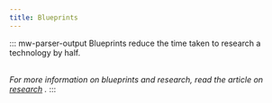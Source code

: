```yaml
---
title: Blueprints
---
```

::: mw-parser-output
Blueprints reduce the time taken to research a technology by half.

\
*For more information on blueprints and research, read the article on
[research](/wiki/Research "Research") .*
:::
